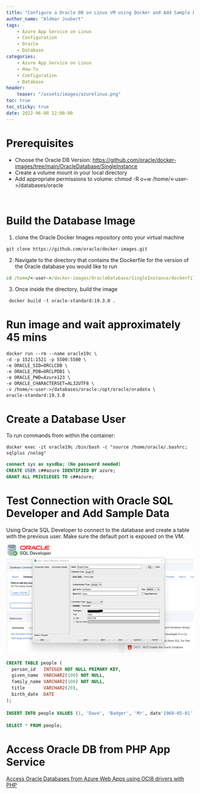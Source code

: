 ```yaml
---
title: "Configure a Oracle DB on Linux VM using Docker and Add Sample Data"
author_name: "Aldmar Joubert"
tags:
    - Azure App Service on Linux
    - Configuration
    - Oracle
    - Database
categories:
    - Azure App Service on Linux    
    - How-To
    - Configuration
    - Database
header:
    teaser: "/assets/images/azurelinux.png" 
toc: true
toc_sticky: true
date: 2022-06-08 12:00:00
---
```


# Prerequisites

+ Choose the Oracle DB Version: https://github.com/oracle/docker-images/tree/main/OracleDatabase/SingleInstance
+ Create a volume mount in your local directory
+ Add appropriate permissions to volume: chmod -R o+w /home/<-user->/databases/oracle

<br>

# Build the Database Image
1. clone the Oracle Docker Images repository onto your virtual machine
```git
git clone https://github.com/oracle/docker-images.git
```
2. Navigate to the directory that contains the Dockerfile for the version of the Oracle database you would like to run

```cmd
cd /home/<-user->/docker-images/OracleDatabase/SingleInstance/dockerfiles/19.3.0
```

3. Once inside the directory, build the image
```docker
 docker build -t oracle-standard:19.3.0 .
```
 
# Run image and wait approximately 45 mins

```docker
docker run --rm --name oracle19c \
-d -p 1521:1521 -p 5500:5500 \
-e ORACLE_SID=ORCLCDB \
-e ORACLE_PDB=ORCLPDB1 \
-e ORACLE_PWD=Azure123 \
-e ORACLE_CHARACTERSET=AL32UTF8 \
-v /home/<-user->/databases/oracle:/opt/oracle/oradata \
oracle-standard:19.3.0
```
 
Create a Database User
=============================================
To run commands from within the container:

```docker
docker exec -it oracle19c /bin/bash -c "source /home/oracle/.bashrc; sqlplus /nolog"
```

```SQL
connect sys as sysdba; (No password needed)
CREATE USER c##azure IDENTIFIED BY azure;
GRANT ALL PRIVILEGES TO c##azure;
```
 
# Test Connection with Oracle SQL Developer and Add Sample Data

Using Oracle SQL Developer to connect to the database and create a table with the previous user. Make sure the default port is exposed on the VM.

![Oracle SQL Developer Connection](/media/2022/06/azure-ossd-oracle-SQL-developer.png)

```sql
CREATE TABLE people ( 
  person_id   INTEGER NOT NULL PRIMARY KEY, 
  given_name  VARCHAR2(100) NOT NULL, 
  family_name VARCHAR2(100) NOT NULL, 
  title       VARCHAR2(20), 
  birth_date  DATE 
);

INSERT INTO people VALUES (1, 'Dave', 'Badger', 'Mr', date'1960-05-01');

SELECT * FROM people;
```

Access Oracle DB from PHP App Service
=====================================
[Access Oracle Databases from Azure Web Apps using OCI8 drivers with PHP](https://azureossd.github.io/2016/02/23/access-oracle-databases-from-azure-web-apps-using-oci8-drivers-with-php/index.html)


